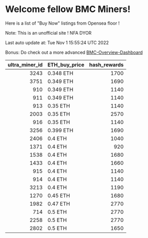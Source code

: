# Welcome fellow BMC Miners!
Here is a list of "Buy Now" listings from Opensea floor !

Note: This is an unofficial site ! NFA DYOR

Last auto update at: Tue Nov  1 15:55:24 UTC 2022

Bonus: Do check out a more advanced [BMC-Overview-Dashboard](https://dune.com/defifunk/BMC-Overview-Dashboard)


|   ultra_miner_id | ETH_buy_price   |   hash_rewards |
|-----------------:|:----------------|---------------:|
|             3243 | 0.348 ETH       |           1700 |
|             3751 | 0.349 ETH       |           1690 |
|              910 | 0.349 ETH       |           1140 |
|              911 | 0.349 ETH       |           1140 |
|              913 | 0.35 ETH        |           1140 |
|             2003 | 0.35 ETH        |           2570 |
|              916 | 0.35 ETH        |           1140 |
|             3256 | 0.399 ETH       |           1690 |
|             2406 | 0.4 ETH         |           1040 |
|             1371 | 0.4 ETH         |            920 |
|             1538 | 0.4 ETH         |           1680 |
|             1433 | 0.4 ETH         |           1660 |
|              915 | 0.4 ETH         |           1140 |
|              914 | 0.4 ETH         |           1140 |
|             3213 | 0.4 ETH         |           1190 |
|             1270 | 0.45 ETH        |           1680 |
|             1982 | 0.47 ETH        |           2770 |
|              714 | 0.5 ETH         |           2770 |
|             2258 | 0.5 ETH         |           2770 |
|             2802 | 0.5 ETH         |           1650 |
